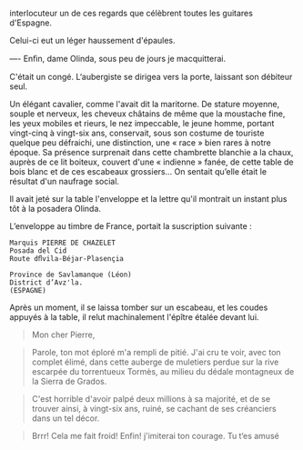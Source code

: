 interlocuteur un de ces regards que célèbrent toutes les guitares
d'Espagne.

Celui-ci eut un léger haussement d'épaules.

—- Enﬁn, dame Olinda, sous peu de jours je macquitterai.

C'était un congé. L‘aubergiste se dirigea vers la porte, laissant son
débiteur seul.

Un élégant cavalier, comme l'avait dit la maritorne. De stature moyenne,
souple et nerveux, les cheveux châtains de même que la moustache fine,
les yeux mobiles et rieurs, le nez impeccable, le jeune homme, portant
vingt-cinq à vingt-six ans, conservait, sous son costume de touriste
quelque peu défraichi, une distinction, une « race » bien rares à notre
époque. Sa présence surprenait dans cette chambrette blanchie a la chaux,
auprès de ce lit boiteux, couvert d'une « indienne » fanée, de cette
table de bois blanc et de ces escabeaux grossiers... On sentait qu’elle
était le résultat d'un naufrage social.

Il avait jeté sur la table l'enveloppe et la lettre qu'il montrait un
instant plus tôt à la posadera Olinda.

L’enveloppe au timbre de France, portait la suscription suivante :


    Marquis PIERRE DE CHAZELET
    Posada del Cid
    Route dﬂvila-Béjar-Plasençia
    
    Province de Savlamanque (Léon)
    District d’Avz'la.
    (ESPAGNE)

Après un moment, il se laissa tomber sur un escabeau, et les coudes
appuyés à la table, il relut machinalement l'épître étalée devant lui.

> Mon cher Pierre,

> Parole, ton mot éploré m'a rempli de pitié. J'ai cru te voir, avec ton
> complet élimé, dans cette auberge de muletiers perdue sur la rive
> escarpée du torrentueux Tormès, au milieu du dédale montagneux de la
> Sierra de Grados.

> C'est horrible d'avoir palpé deux millions à sa majorité, et de se
> trouver ainsi, à vingt-six ans, ruiné, se cachant de ses créanciers
> dans un tel décor.

> Brrr! Cela me fait froid! Enfin! j'imiterai ton courage. Tu t‘es amusé
